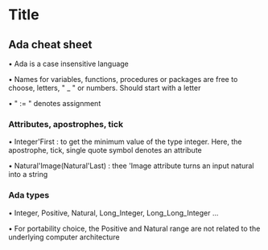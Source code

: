 # Title

## Ada cheat sheet

• Ada is a case insensitive language

• Names for variables, functions, procedures or packages are free to choose, letters, " _ " or numbers. Should start with a letter

• " := " denotes assignment


### Attributes, apostrophes, tick

• Integer'First : to get the minimum value of the type integer. Here, the apostrophe, tick, single quote symbol denotes an attribute

• Natural'Image(Natural'Last) : thee 'Image attribute turns an input natural into a string



### Ada types
• Integer, Positive, Natural, Long_Integer, Long_Long_Integer ...

• For portability choice, the Positive and Natural range are not related to the underlying computer architecture
